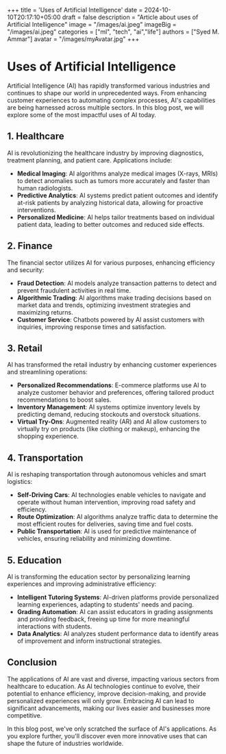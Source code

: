 +++
title = 'Uses of Artificial Intelligence' 
date = 2024-10-10T20:17:10+05:00
draft = false
description = "Article about uses of Artificial Intelligence"
image = "/images/ai.jpeg" 
imageBig = "/images/ai.jpeg" 
categories = ["ml", "tech", "ai","life"] 
authors = ["Syed M. Ammar"]
avatar = "/images/myAvatar.jpg"
+++


# Uses of Artificial Intelligence

Artificial Intelligence (AI) has rapidly transformed various industries and continues to shape our world in unprecedented ways. From enhancing customer experiences to automating complex processes, AI's capabilities are being harnessed across multiple sectors. In this blog post, we will explore some of the most impactful uses of AI today.

## 1. Healthcare

AI is revolutionizing the healthcare industry by improving diagnostics, treatment planning, and patient care. Applications include:

- **Medical Imaging**: AI algorithms analyze medical images (X-rays, MRIs) to detect anomalies such as tumors more accurately and faster than human radiologists.
- **Predictive Analytics**: AI systems predict patient outcomes and identify at-risk patients by analyzing historical data, allowing for proactive interventions.
- **Personalized Medicine**: AI helps tailor treatments based on individual patient data, leading to better outcomes and reduced side effects.

## 2. Finance

The financial sector utilizes AI for various purposes, enhancing efficiency and security:

- **Fraud Detection**: AI models analyze transaction patterns to detect and prevent fraudulent activities in real time.
- **Algorithmic Trading**: AI algorithms make trading decisions based on market data and trends, optimizing investment strategies and maximizing returns.
- **Customer Service**: Chatbots powered by AI assist customers with inquiries, improving response times and satisfaction.

## 3. Retail

AI has transformed the retail industry by enhancing customer experiences and streamlining operations:

- **Personalized Recommendations**: E-commerce platforms use AI to analyze customer behavior and preferences, offering tailored product recommendations to boost sales.
- **Inventory Management**: AI systems optimize inventory levels by predicting demand, reducing stockouts and overstock situations.
- **Virtual Try-Ons**: Augmented reality (AR) and AI allow customers to virtually try on products (like clothing or makeup), enhancing the shopping experience.

## 4. Transportation

AI is reshaping transportation through autonomous vehicles and smart logistics:

- **Self-Driving Cars**: AI technologies enable vehicles to navigate and operate without human intervention, improving road safety and efficiency.
- **Route Optimization**: AI algorithms analyze traffic data to determine the most efficient routes for deliveries, saving time and fuel costs.
- **Public Transportation**: AI is used for predictive maintenance of vehicles, ensuring reliability and minimizing downtime.

## 5. Education

AI is transforming the education sector by personalizing learning experiences and improving administrative efficiency:

- **Intelligent Tutoring Systems**: AI-driven platforms provide personalized learning experiences, adapting to students' needs and pacing.
- **Grading Automation**: AI can assist educators in grading assignments and providing feedback, freeing up time for more meaningful interactions with students.
- **Data Analytics**: AI analyzes student performance data to identify areas of improvement and inform instructional strategies.

## Conclusion

The applications of AI are vast and diverse, impacting various sectors from healthcare to education. As AI technologies continue to evolve, their potential to enhance efficiency, improve decision-making, and provide personalized experiences will only grow. Embracing AI can lead to significant advancements, making our lives easier and businesses more competitive.

In this blog post, we've only scratched the surface of AI's applications. As you explore further, you'll discover even more innovative uses that can shape the future of industries worldwide.

